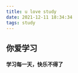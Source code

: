 ```yaml
---
title: u love study
date: 2021-12-11 18:34:34
tags: study
---
```


## **你爱学习**
#### 学习每一天，快乐不得了

![]()
